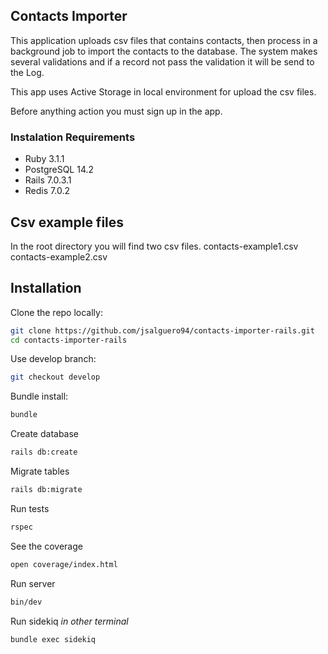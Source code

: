 ## Contacts Importer

This application uploads csv files that contains contacts, then process in a background job to import the contacts to the database. The system makes several validations and if a record not pass the validation it will be send to the Log.

This app uses Active Storage in local environment for upload the csv files.

Before anything action you must sign up in the app.

### Instalation Requirements

- Ruby 3.1.1
- PostgreSQL 14.2
- Rails 7.0.3.1
- Redis 7.0.2

## Csv example files
In the root directory you will find two csv files.
contacts-example1.csv
contacts-example2.csv

## Installation

Clone the repo locally:

```sh
git clone https://github.com/jsalguero94/contacts-importer-rails.git
cd contacts-importer-rails
```

Use develop branch:

```sh
git checkout develop
```
Bundle install:

```sh
bundle
```

Create database

```sh
rails db:create
```

Migrate tables

```sh
rails db:migrate
```
Run tests

```sh
rspec
```
See the coverage

```sh
open coverage/index.html
```
Run server

```sh
bin/dev
```
Run sidekiq
*in other terminal*
```sh
bundle exec sidekiq
```

